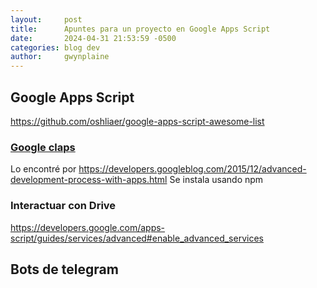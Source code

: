 ```yaml
---
layout:     post
title:      Apuntes para un proyecto en Google Apps Script
date:       2024-04-31 21:53:59 -0500
categories: blog dev
author:     gwynplaine
---
```


## Google Apps Script
https://github.com/oshliaer/google-apps-script-awesome-list

### [Google claps](https://github.com/google/clasp)
Lo encontré por https://developers.googleblog.com/2015/12/advanced-development-process-with-apps.html
Se instala usando npm

### Interactuar con Drive
https://developers.google.com/apps-script/guides/services/advanced#enable_advanced_services

## Bots de telegram